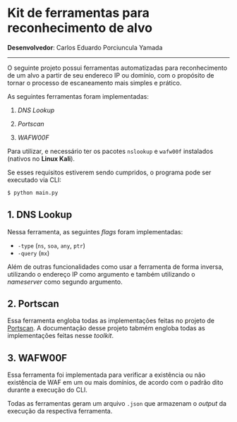# Kit de ferramentas para reconhecimento de alvo

**Desenvolvedor**: Carlos Eduardo Porciuncula Yamada

---

O seguinte projeto possui ferramentas automatizadas para reconhecimento de um alvo a partir de seu endereco IP ou domínio, com o propósito de tornar o processo de escaneamento mais simples e prático.

As seguintes ferramentas foram implementadas:

1. *DNS Lookup*

2. *Portscan*

3. *WAFW00F*

Para utilizar, e necessário ter os pacotes `nslookup` e `wafw00f` instalados (nativos no **Linux Kali**).

Se esses requisitos estiverem sendo cumpridos, o programa pode ser executado via CLI:

```bash
$ python main.py
```

## 1. DNS Lookup

Nessa ferramenta, as seguintes *flags* foram implementadas:

- `-type` (`ns`, `soa`, `any`, `ptr`)
- `-query` (`mx`)

Além de outras funcionalidades como usar a ferramenta de forma inversa, utilizando o endereço IP como argumento e também utilizando o *nameserver* como segundo argumento.

## 2. Portscan

Essa ferramenta engloba todas as implementações feitas no projeto de [Portscan](https://github.com/kadu-ymd/portscan-python). A documentação desse projeto tabmém engloba todas as implementações feitas nesse *toolkit*.

## 3. WAFW00F

Essa ferramenta foi implementada para verificar a existência ou não existência de WAF em um ou mais domínios, de acordo com o padrão dito durante a execução do CLI.

Todas as ferramentas geram um arquivo `.json` que armazenam o *output* da execução da respectiva ferramenta.
